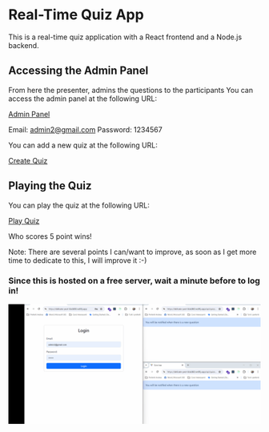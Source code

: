 # Real-Time Quiz App

This is a real-time quiz application with a React frontend and a Node.js backend.

## Accessing the Admin Panel
From here the presenter, admins the questions to the participants
You can access the admin panel at the following URL:

[Admin Panel](https://delicate-yeot-bbdd60.netlify.app/)

Email: admin2@gmail.com
Password: 1234567

You can add a new quiz at the following URL:

[Create Quiz](https:/delicate-yeot-bbdd60.netlify.app//api/quizzes/createQuiz)

## Playing the Quiz

You can play the quiz at the following URL:

[Play Quiz](https://delicate-yeot-bbdd60.netlify.app//api/quizzes/playQuiz)


Who scores 5 point wins! 

Note: There are several points I can/want to improve, as soon as I get more time to dedicate to this, I will improve it :-) 

### Since this is hosted on a free server, wait a minute before to log in! 

![TGIF App Demo](TGIF.gif)
